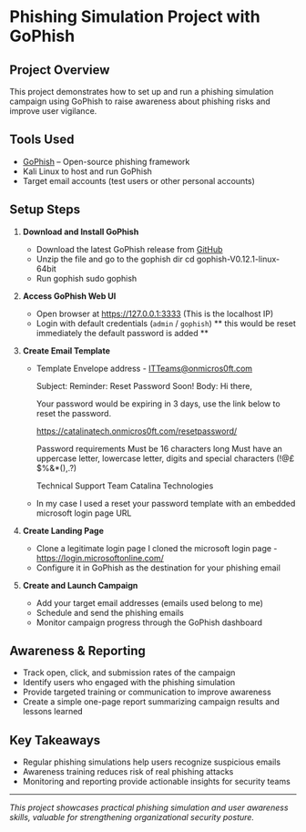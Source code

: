 # Phishing Simulation Project with GoPhish

## Project Overview  
This project demonstrates how to set up and run a phishing simulation campaign using GoPhish to raise awareness about phishing risks and improve user vigilance.

## Tools Used  
- [GoPhish](https://getgophish.com/) – Open-source phishing framework  
- Kali Linux to host and run GoPhish  
- Target email accounts (test users or other personal accounts)

## Setup Steps

1. **Download and Install GoPhish**  
   - Download the latest GoPhish release from [GitHub](https://github.com/gophish/gophish/releases)  
   - Unzip the file and go to the gophish dir
     cd gophish-V0.12.1-linux-64bit
   - Run gophish
     sudo gophish
     

2. **Access GoPhish Web UI**  
   - Open browser at https://127.0.0.1:3333 (This is the localhost IP) 
   - Login with default credentials (`admin` / `gophish`) ** this would be reset immediately the default password is added **

3. **Create Email Template**  
   - Template
     Envelope address - ITTeams@onmicros0ft.com

     Subject: Reminder: Reset Password Soon!
     Body:
     Hi there,

     Your password would be expiring in 3 days, use the link below to reset the password.

     https://catalinatech.onmicros0ft.com/resetpassword/
     
     Password requirements
     Must be 16 characters long
     Must have an uppercase letter, lowercase letter, digits and special characters (!@£$%&*(),.?)

     Technical Support Team
     Catalina Technologies

     
   - In my case I used a reset your password template with an embedded microsoft login page URL 
  
       
5. **Create Landing Page**  
   - Clone a legitimate login page I cloned the microsoft login page - https://login.microsoftonline.com/
   - Configure it in GoPhish as the destination for your phishing email

6. **Create and Launch Campaign**  
   - Add your target email addresses (emails used belong to me)
   - Schedule and send the phishing emails  
   - Monitor campaign progress through the GoPhish dashboard

## Awareness & Reporting

- Track open, click, and submission rates of the campaign  
- Identify users who engaged with the phishing simulation  
- Provide targeted training or communication to improve awareness  
- Create a simple one-page report summarizing campaign results and lessons learned

## Key Takeaways

- Regular phishing simulations help users recognize suspicious emails  
- Awareness training reduces risk of real phishing attacks  
- Monitoring and reporting provide actionable insights for security teams

---

*This project showcases practical phishing simulation and user awareness skills, valuable for strengthening organizational security posture.*
